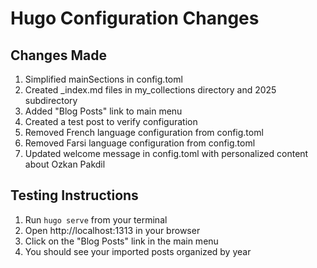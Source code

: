 # Hugo Configuration Changes

## Changes Made

1. Simplified mainSections in config.toml
2. Created _index.md files in my_collections directory and 2025 subdirectory
3. Added "Blog Posts" link to main menu
4. Created a test post to verify configuration
5. Removed French language configuration from config.toml
6. Removed Farsi language configuration from config.toml
7. Updated welcome message in config.toml with personalized content about Ozkan Pakdil

## Testing Instructions

1. Run `hugo serve` from your terminal
2. Open http://localhost:1313 in your browser
3. Click on the "Blog Posts" link in the main menu
4. You should see your imported posts organized by year